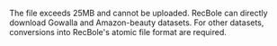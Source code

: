 The file exceeds 25MB and cannot be uploaded.
RecBole can directly download Gowalla and Amazon-beauty datasets. For other datasets, conversions into RecBole's atomic file format are required.

